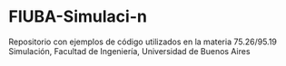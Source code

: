 # FIUBA-Simulaci-n
Repositorio con ejemplos de código utilizados en la materia 75.26/95.19 Simulación, Facultad de Ingeniería, Universidad de Buenos Aires
